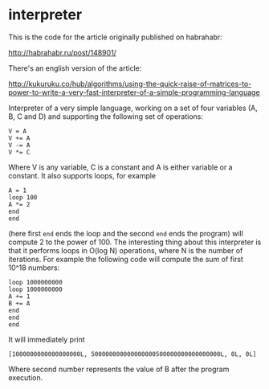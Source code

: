 interpreter
===========
This is the code for the article originally published on habrahabr:

http://habrahabr.ru/post/148901/

There's an english version of the article:

http://kukuruku.co/hub/algorithms/using-the-quick-raise-of-matrices-to-power-to-write-a-very-fast-interpreter-of-a-simple-programming-language

Interpreter of a very simple language, working on a set of four variables (A, B, C and D) and supporting the following set of operations:

    V = A
    V += A
    V -= A
    V *= C

Where V is any variable, C is a constant and A is either variable or a constant.
It also supports loops, for example

    A = 1
    loop 100
    A *= 2
    end
    end

(here first `end` ends the loop and the second `end` ends the program) will compute 2 to the power of 100.
The interesting thing about this interpreter is that it performs loops in O(log N) operations, where N is the number of iterations. For example the following code will compute the sum of first 10^18 numbers:

    loop 1000000000
    loop 1000000000
    A += 1
    B += A
    end
    end
    end

It will immediately print

    [1000000000000000000L, 500000000000000000500000000000000000L, 0L, 0L]

Where second number represents the value of B after the program execution.

